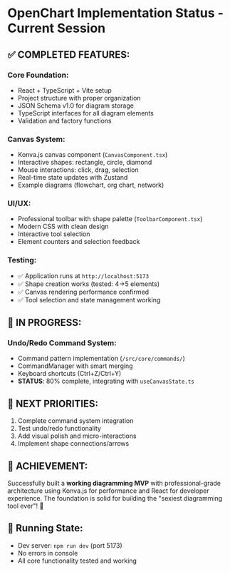 # OpenChart Implementation Status - Current Session

## ✅ COMPLETED FEATURES:

### Core Foundation:
- React + TypeScript + Vite setup
- Project structure with proper organization
- JSON Schema v1.0 for diagram storage
- TypeScript interfaces for all diagram elements
- Validation and factory functions

### Canvas System:
- Konva.js canvas component (`CanvasComponent.tsx`)
- Interactive shapes: rectangle, circle, diamond
- Mouse interactions: click, drag, selection
- Real-time state updates with Zustand
- Example diagrams (flowchart, org chart, network)

### UI/UX:
- Professional toolbar with shape palette (`ToolbarComponent.tsx`)
- Modern CSS with clean design
- Interactive tool selection
- Element counters and selection feedback

### Testing:
- ✅ Application runs at `http://localhost:5173`
- ✅ Shape creation works (tested: 4→5 elements)
- ✅ Canvas rendering performance confirmed
- ✅ Tool selection and state management working

## 🔄 IN PROGRESS:

### Undo/Redo Command System:
- Command pattern implementation (`/src/core/commands/`)
- CommandManager with smart merging
- Keyboard shortcuts (Ctrl+Z/Ctrl+Y)
- **STATUS**: 80% complete, integrating with `useCanvasState.ts`

## 📝 NEXT PRIORITIES:
1. Complete command system integration
2. Test undo/redo functionality  
3. Add visual polish and micro-interactions
4. Implement shape connections/arrows

## 🎯 ACHIEVEMENT:
Successfully built a **working diagramming MVP** with professional-grade architecture using Konva.js for performance and React for developer experience. The foundation is solid for building the "sexiest diagramming tool ever"! 🚀

## 🔧 Running State:
- Dev server: `npm run dev` (port 5173)
- No errors in console
- All core functionality tested and working